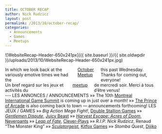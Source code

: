 ```yaml
---
title: OCTOBER RECAP
author: Nick Rudzicz
layout: post
permalink: /2013/10/october-recap/
categories:
  - Announcements
  - Games
  - Meetups
---
```

![WebsiteRecap-Header-650x241px]({{ site.baseurl }}/{{ site.oldwpdir }}/uploads/2013/10/WebsiteRecap-Header-650x241px.jpg)

<div class="large-6 columns ">
In which we look back at the variously emotive times we had the <a href="{{ site.baseurl }}/2013/09/meetup-2-oct/">October Meetup</a> this past Wednesday.
Thanks for coming out, everyone!
</div><div class="large-6 columns ">
Un bref regard sur les jeux et activit&eacute;s du <a href="{{ site.baseurl }}/2013/09/meetup-2-oct/">meetup</a> de mercredi soir.
Merci &agrave; tous d&#8217;&ecirc;tre venus!
</div>
---
LES ANNONCES / ANNOUNCEMENTS
 &raquo;&raquo; The 10th <a href="http://mtldgtl.com/en/migs/">Montreal International Game Summit</a> is coming up in just over a month!
 &raquo;&raquo; <a href="{{ site.baseurl }}/tag/the-prince-of-arcade/">The Prince of Arcade</a> is also coming back to town &#8212; announcements forthcoming!
LES JEUX / GAMES
 &raquo;&raquo; <em>Big Action Mega Fight!</em>, <a href="http://doublestalliongames.com/">Double Stallion Games</a>
 &raquo;&raquo; <em><a href="https://www.youtube.com/watch?v=l5Ucn52O8AY">Gentlemen Dispute</a></em>, <a href="http://juicybeast.com">Juicy Beast</a>
 &raquo;&raquo; <em><a href="http://www.escapistmagazine.com/content/indie-speed-run/?game=474">Harvest Escape: Acres of Doom</a></em>, <a href="https://twitter.com/Neverpants">Neverpants</a>
 &raquo;&raquo; <em><a href="http://clever-plays.azurewebsites.net/jeux.html">Leap of Fate</a></em>, <a href="http://www.clever-plays.com/">Clever-Plays</a>
 &raquo;&raquo; <em>R.I.P. Nick Rudzicz</a></em>, Renaud &#8220;The Monster King&#8221;
 &raquo;&raquo; <em><a href="http://www.escapistmagazine.com/content/indie-speed-run/?game=593">Sculptorgeist</a></em>, <a href="http://www.kitfoxgames.com/">Kitfox Games</a>
 &raquo;&raquo; <em>Stomba Quest</em>, <a href="http://www.dijiko.com">Dijiko</a>
 &nbsp;
